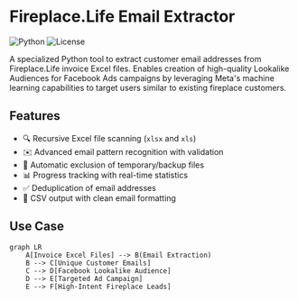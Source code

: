 # Fireplace.Life Email Extractor

![Python](https://img.shields.io/badge/Python-3.8%2B-blue)
![License](https://img.shields.io/badge/License-MIT-green)

A specialized Python tool to extract customer email addresses from Fireplace.Life invoice Excel files. Enables creation of high-quality Lookalike Audiences for Facebook Ads campaigns by leveraging Meta's machine learning capabilities to target users similar to existing fireplace customers.

## Features

- 🔍 Recursive Excel file scanning (`xlsx` and `xls`)
- ✉️ Advanced email pattern recognition with validation
- 🧹 Automatic exclusion of temporary/backup files
- 📊 Progress tracking with real-time statistics
- ✅ Deduplication of email addresses
- 💾 CSV output with clean email formatting

## Use Case

```mermaid
graph LR
    A[Invoice Excel Files] --> B(Email Extraction)
    B --> C[Unique Customer Emails]
    C --> D[Facebook Lookalike Audience]
    D --> E[Targeted Ad Campaign]
    E --> F[High-Intent Fireplace Leads]
